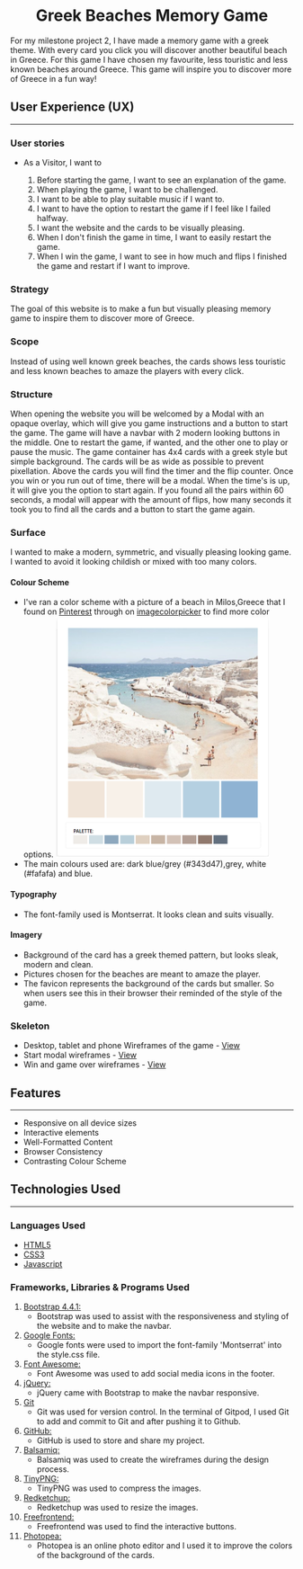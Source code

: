 <h1 align="center">Greek Beaches Memory Game</h1>

For my milestone project 2, I have made a memory game with a greek theme.
With every card you click you will discover another beautiful beach in Greece. 
For this game I have chosen my favourite, less touristic and less known beaches around Greece.
This game will inspire you to discover more of Greece in a fun way!



## User Experience (UX)
---

### User stories


  - As a Visitor, I want to

    1. Before starting the game, I want to see an explanation of the game.
    2. When playing the game, I want to be challenged.
    3. I want to be able to play suitable music if I want to.
    4. I want to have the option to restart the game if I feel like I failed halfway.
    5. I want the website and the cards to be visually pleasing.
    6. When I don't finish the game in time, I want to easily restart the game.
    7. When I win the game, I want to see in how much and flips I finished the game and restart if I want to improve.


### Strategy
The goal of this website is to make a fun but visually pleasing memory game to inspire them to discover more of Greece.

### Scope
Instead of using well known greek beaches, the cards shows less touristic and less known beaches to amaze the players with every click.

### Structure
When opening the website you will be welcomed by a Modal with an opaque overlay, which will give you game instructions and a button to start the game.
The game will have a navbar with 2 modern looking buttons in the middle. One to restart the game, if wanted, and the other one to play or pause the music.
The game container has 4x4 cards with a greek style but simple background. The cards will be as wide as possible to prevent pixellation.
Above the cards you will find the timer and the flip counter.
Once you win or you run out of time, there will be a modal. When the time's is up, it will give you the option to start again.
If you found all the pairs within 60 seconds, a modal will appear with the amount of flips, how many seconds it took you to find all the cards and a button to start the game again.

### Surface
I wanted to make a modern, symmetric, and visually pleasing looking game. I wanted to avoid it looking childish or mixed with too many colors.
#### Colour Scheme
 - I've ran a color scheme with a picture of a beach in Milos,Greece that I found on [Pinterest](https://www.pinterest.com/pin/465137467771700654/) through on [imagecolorpicker](https://imagecolorpicker.com/) to find more color options.
        ![Color Scheme](assets/img/color-scheme.png)
 - The main colours used are: dark blue/grey (#343d47),grey, white (#fafafa) and blue.
#### Typography
 - The font-family used is Montserrat. It looks clean and suits visually.
#### Imagery
 - Background of the card has a greek themed pattern, but looks sleak, modern and clean.
 - Pictures chosen for the beaches are meant to amaze the player.
 - The favicon represents the background of the cards but smaller. So when users see this in their browser their reminded of the style of the game.


### Skeleton
- Desktop, tablet and phone Wireframes of the game - [View](assets/img/wireframe1.jpg)
- Start modal wireframes - [View](assets/img/wireframe2.jpg)
- Win and game over wireframes - [View](assets/img/wireframe3.jpg)


## Features
---

-   Responsive on all device sizes
-   Interactive elements
-   Well-Formatted Content 
-   Browser Consistency
-   Contrasting Colour Scheme


## Technologies Used
---

### Languages Used

-   [HTML5](https://en.wikipedia.org/wiki/HTML5)
-   [CSS3](https://en.wikipedia.org/wiki/Cascading_Style_Sheets)
-   [Javascript](https://en.wikipedia.org/wiki/JavaScript)

### Frameworks, Libraries & Programs Used

1. [Bootstrap 4.4.1:](https://getbootstrap.com/docs/4.4/getting-started/introduction/)
    - Bootstrap was used to assist with the responsiveness and styling of the website and to make the navbar.
2. [Google Fonts:](https://fonts.google.com/)
    - Google fonts were used to import the font-family 'Montserrat' into the style.css file.
3. [Font Awesome:](https://fontawesome.com/)
    - Font Awesome was used to add social media icons in the footer.
4. [jQuery:](https://jquery.com/)
    - jQuery came with Bootstrap to make the navbar responsive.
5. [Git](https://git-scm.com/)
    - Git was used for version control. In the terminal of Gitpod, I used Git to add and commit to Git and after pushing it to Github.
6. [GitHub:](https://github.com/)
    - GitHub is used to store and share my project.
8. [Balsamiq:](https://balsamiq.com/)
    - Balsamiq was used to create the wireframes during the design process.
9. [TinyPNG:](https://tinypng.com/)
    - TinyPNG was used to compress the images.
10. [Redketchup:](https://redketchup.io/image-resizer) 
    - Redketchup was used to resize the images.
11. [Freefrontend:](https://freefrontend.com/css-buttons/)
    - Freefrontend was used to find the interactive buttons.
12. [Photopea:](https://www.photopea.com/)
    - Photopea is an online photo editor and I used it to improve the colors of the background of the cards.






